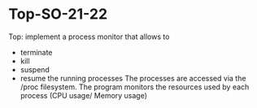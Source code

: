 # Top-SO-21-22
Top:
   implement  a process monitor that allows to
   - terminate
   - kill
   - suspend
   - resume
   the running processes
   The processes are accessed via the /proc filesystem.
   The program monitors the resources used by each process (CPU usage/ Memory usage)
